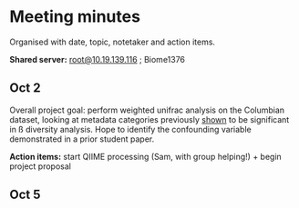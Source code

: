 # Meeting minutes
Organised with date, topic, notetaker and action items.

**Shared server:** root@10.19.139.116 ; Biome1376

## Oct 2
Overall project goal: perform weighted unifrac analysis on the Columbian dataset, looking at metadata categories previously [shown](https://ojs.library.ubc.ca/index.php/UJEMI/article/view/198186/192791?fbclid=IwAR0iTZopMvDnj4u4ff_Y713ByjeSGnvi86pGAkuLxliEXvQDzXDXm4_k-OA) to be significant in ß diversity analysis. 
Hope to identify the confounding variable demonstrated in a prior student paper.

**Action items:** start QIIME processing (Sam, with group helping!) + begin project proposal

## Oct 5

